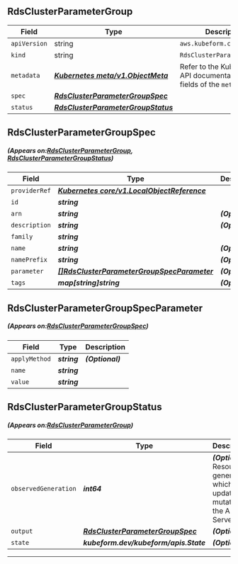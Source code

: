 ## RdsClusterParameterGroup
| Field | Type | Description |
| ------ | ----- | ----------- |
| `apiVersion` | string | `aws.kubeform.com/v1alpha1` |
|    `kind` | string | `RdsClusterParameterGroup` |
| `metadata` | ***[Kubernetes meta/v1.ObjectMeta](https://kubernetes.io/docs/reference/generated/kubernetes-api/v1.13/#objectmeta-v1-meta)***|Refer to the Kubernetes API documentation for the fields of the `metadata` field.|
| `spec` | ***[RdsClusterParameterGroupSpec](#RdsClusterParameterGroupSpec)***||
| `status` | ***[RdsClusterParameterGroupStatus](#RdsClusterParameterGroupStatus)***||
## RdsClusterParameterGroupSpec
##### (Appears on:[RdsClusterParameterGroup](#RdsClusterParameterGroup), [RdsClusterParameterGroupStatus](#RdsClusterParameterGroupStatus))
| Field | Type | Description |
| ------ | ----- | ----------- |
| `providerRef` | ***[Kubernetes core/v1.LocalObjectReference](https://kubernetes.io/docs/reference/generated/kubernetes-api/v1.13/#localobjectreference-v1-core)***||
| `id` | ***string***||
| `arn` | ***string***| ***(Optional)*** |
| `description` | ***string***| ***(Optional)*** |
| `family` | ***string***||
| `name` | ***string***| ***(Optional)*** |
| `namePrefix` | ***string***| ***(Optional)*** |
| `parameter` | ***[[]RdsClusterParameterGroupSpecParameter](#RdsClusterParameterGroupSpecParameter)***| ***(Optional)*** |
| `tags` | ***map[string]string***| ***(Optional)*** |
## RdsClusterParameterGroupSpecParameter
##### (Appears on:[RdsClusterParameterGroupSpec](#RdsClusterParameterGroupSpec))
| Field | Type | Description |
| ------ | ----- | ----------- |
| `applyMethod` | ***string***| ***(Optional)*** |
| `name` | ***string***||
| `value` | ***string***||
## RdsClusterParameterGroupStatus
##### (Appears on:[RdsClusterParameterGroup](#RdsClusterParameterGroup))
| Field | Type | Description |
| ------ | ----- | ----------- |
| `observedGeneration` | ***int64***| ***(Optional)*** Resource generation, which is updated on mutation by the API Server.|
| `output` | ***[RdsClusterParameterGroupSpec](#RdsClusterParameterGroupSpec)***| ***(Optional)*** |
| `state` | ***kubeform.dev/kubeform/apis.State***| ***(Optional)*** |
---
